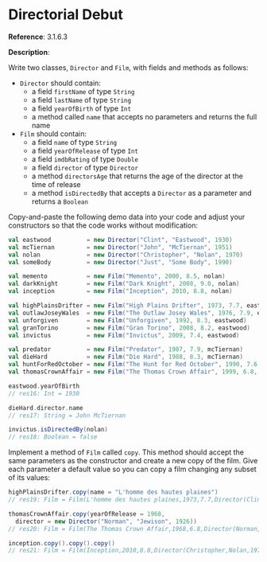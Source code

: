 # Directorial Debut

**Reference**: 3.1.6.3

**Description**:  

Write two classes, `Director` and `Film`, with fields and methods as follows:

- `Director` should contain:
  - a field `firstName` of type `String`
  - a field `lastName` of type `String`
  - a field `yearOfBirth` of type `Int`
  - a method called `name` that accepts no parameters and returns the full name
- `Film` should contain:
  - a field `name` of type `String`
  - a field `yearOfRelease` of type `Int`
  - a field `imdbRating` of type `Double`
  - a field `director` of type `Director`
  - a method `directorsAge` that returns the age of the director at the time of release
  - a method `isDirectedBy` that accepts a `Director` as a parameter and returns a `Boolean`

Copy-and-paste the following demo data into your code and adjust your constructors
so that the code works without modification:

```scala
val eastwood          = new Director("Clint", "Eastwood", 1930)
val mcTiernan         = new Director("John", "McTiernan", 1951)
val nolan             = new Director("Christopher", "Nolan", 1970)
val someBody          = new Director("Just", "Some Body", 1990)

val memento           = new Film("Memento", 2000, 8.5, nolan)
val darkKnight        = new Film("Dark Knight", 2008, 9.0, nolan)
val inception         = new Film("Inception", 2010, 8.8, nolan)

val highPlainsDrifter = new Film("High Plains Drifter", 1973, 7.7, eastwood)
val outlawJoseyWales  = new Film("The Outlaw Josey Wales", 1976, 7.9, eastwood)
val unforgiven        = new Film("Unforgiven", 1992, 8.3, eastwood)
val granTorino        = new Film("Gran Torino", 2008, 8.2, eastwood)
val invictus          = new Film("Invictus", 2009, 7.4, eastwood)

val predator          = new Film("Predator", 1987, 7.9, mcTiernan)
val dieHard           = new Film("Die Hard", 1988, 8.3, mcTiernan)
val huntForRedOctober = new Film("The Hunt for Red October", 1990, 7.6, mcTiernan)
val thomasCrownAffair = new Film("The Thomas Crown Affair", 1999, 6.8, mcTiernan)

eastwood.yearOfBirth
// res16: Int = 1930

dieHard.director.name
// res17: String = John McTiernan

invictus.isDirectedBy(nolan)
// res18: Boolean = false
```

Implement a method of `Film` called `copy`. This method should accept the
same parameters as the constructor and create a new copy of the film. Give
each parameter a default value so you can copy a film changing any subset
of its values:

```scala
highPlainsDrifter.copy(name = "L'homme des hautes plaines")
// res19: Film = Film(L'homme des hautes plaines,1973,7.7,Director(Clint,Eastwood,1930))

thomasCrownAffair.copy(yearOfRelease = 1968,
  director = new Director("Norman", "Jewison", 1926))
// res20: Film = Film(The Thomas Crown Affair,1968,6.8,Director(Norman,Jewison,1926))

inception.copy().copy().copy()
// res21: Film = Film(Inception,2010,8.8,Director(Christopher,Nolan,1970))
```
